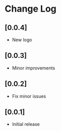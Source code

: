 # Change Log

## [0.0.4]
- New logo

## [0.0.3]
- Minor improvements

## [0.0.2]
- Fix minor issues

## [0.0.1]
- Initial release